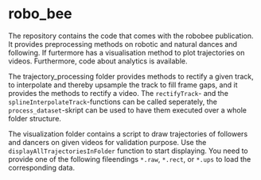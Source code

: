 # robo_bee
The repository contains the code that comes with the robobee publication. It provides preprocessing methods on robotic and natural dances and following. If furtermore has a visualisation method to plot trajectories on videos. Furthermore, code about analytics is available.

The trajectory_processing folder provides methods to rectify a given track, to interpolate and thereby upsample the track to fill frame gaps, and it provides the methods to rectify a video. The `rectifyTrack`- and the `splineInterpolateTrack`-functions can be called seperately, the `process_dataset`-skript can be used to have them executed over a whole folder structure.

The visualization folder contains a script to draw trajectories of followers and dancers on given videos for validation purpose. Use the `displayAllTrajectoriesInFolder` function to start displaying. You need to provide one of the following fileendings `*.raw`, `*.rect`, or `*.ups` to load the corresponding data.
